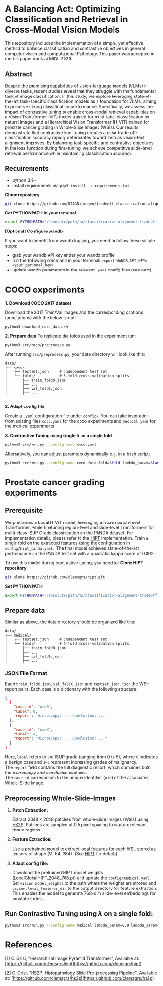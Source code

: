 
# A Balancing Act: Optimizing Classification and Retrieval in Cross-Modal Vision Models

This repository includes the implementation of a simple, yet effective method to balance classification and contrastive objectives in general computer vision and computational Pathology. This paper was accepted in the full paper track at MIDL 2025.


## Abstract
Despite the promising capabilities of vision-language models (VLMs) in diverse tasks, recent studies reveal that they struggle with the fundamental task of image classification. In this study, we explore leveraging state-of-the-art task-specific classification models as a foundation for VLMs, aiming to preserve strong classification performance. Specifically, we assess the impact of contrastive tuning to enable cross-modal retrieval capabilities on a Vision Transformer (ViT) model trained for multi-label classification on natural images and a Hierarchical Vision Transformer (H-ViT) trained for prostate cancer grading in Whole-Slide Images (WSIs). Our results demonstrate that contrastive fine-tuning creates a clear trade-off: classification accuracy rapidly deteriorates toward zero as vision-text alignment improves. By balancing task-specific and contrastive objectives in the loss function during fine-tuning, we achieve competitive slide-level retrieval performance while maintaining classification accuracy. 

## Requirements

- python 3.9+
- install requirements via `pip3 install -r requirements.txt`

**Clone repository**
```bash
git clone https://github.com/DIAGNijmegen/tradeoff_classification_alignment.git
```

**Set PYTHONPATH in your terminal**
```bash
export PYTHONPATH="/absolute/path/to/classification-alignment-tradeoff"
```

**[Optional] Configure wandb**

If you want to benefit from wandb logging, you need to follow these simple steps:
 - grab your wandb API key under your wandb profile
 - run the following command in your terminal: `export WANDB_API_KEY=<your_personal_key>`
 - update wandb parameters in the relevant `.yaml` config files (see next)

# COCO experiments

**1. Download COCO 2017 dataset**

Download the 2017 Train/Val images and the corresponding captions (annotations) with the below script:

```bash
python3 download_coco_data.sh
```

**2. Prepare data**
To replicate the folds used in the experiment run:
```bash
python3 src/coco/preprocess.py
```

After running `src/preprocess.py`, your data directory will look like this:
```
data/
├── coco/
│   ├── testset.json     # independent test set
│   └── folds/           # 5-fold cross-validation splits
│       ├── train_fold0.json
│       ├── ...
│       ├── val_fold0.json
│       ├── ...
              
```
**2. Adapt config file**

Create a `.yaml` configuration file under `config/`. You can take inspiration from existing files `coco.yaml` for the coco experiments and `medical.yaml` for the medical experiments

**3. Contrastive Tuning using single $\lambda$ on a single fold**
```bash
python3 src/run.py --config-name coco.yaml
```

Alternatively, you can adjust paramters dynamically e.g. in a bash script:

```bash
python3 src/run.py --config-name coco data.fold=$fold lambda_param=$lambda data.train_path="./data/folds/train_fold$fold.json" 
```

# Prostate cancer grading experiments


## Prerequisite
We pretrained a Local H-ViT model, leveraging a frozen patch-level Transformer, while finetuning region-level and slide-level Transformers for multi-class ISUP Grade classification on the PANDA dataset. 
For implementation details, please refer to the [HIPT](https://github.com/clemsgrs/hipt) implementation. Train a single fold on the extracted features using the configuration in `config/hipt_panda.yaml.` The final model achieves state-of-the-art performance on the PANDA test set with a quadratic kappa score of $0.892$. 

To use this model during contrastive tuning, you need to:
**Clone HIPT repository**
```bash
git clone https://github.com/clemsgrs/hipt.git

```
**Set PYTHONPATH**
```bash
export PYTHONPATH="/absolute/path/to/classification-alignment-tradeoff:/absolute/path/to/hipt"
```

## Prepare data ##

Similar as above, the data directory should be organized like this:
```
data/
├── medical/
│   ├── testset.json     # independent test set
│   └── folds/           # 5-fold cross-validation splits
│       ├── train_fold0.json
│       ├── ...
│       ├── val_fold0.json
│       ├── ...           
```
### JSON File Format

Each `train_foldX.json`, `val_foldX.json` and `testset_json.json` the WSI-report pairs. 
Each case is a dictionary with the following structure:

```json
{
  {
    "case_id": "uid0",
    "label": 0,
    "report": "Microscopy: ... Conclusion: ..."
  },
  {
    "case_id": "uidX",
    "label": 4,
    "report": "Microscopy: ... Conclusion: ..."
  }
}
```
Here, `label` refers to the ISUP grade (ranging from 0 to 5), where `0` indicates a benign case and `1–5` represent increasing grades of malignancy.  
The `report` field contains the full diagnostic report, which combines both the *microscopy* and *conclusion* sections.  
The `case_id` corresponds to the unique identifier (`uid`) of the associated Whole-Slide Image.

## Preprocessing Whole-Slide-Images
1. **Patch Extraction:** 

    Extract $2048×2048$ patches from whole-slide images (WSIs) using [HS2P](https://github.com/clemsgrs/hs2p).
    Patches are sampled at $0.5$ pixel spacing to capture relevant tissue regions.
2. **Feature Extraction:** 

    Use a pretrained model to extract local features for each WSI, stored as tensors of shape (M, 64, 384). (See [HIPT](https://github.com/clemsgrs/hipt) for details).
3. **Adapt config file:**  

   Download the pretrained HIPT model weights (LocalGlobalHIPT_2048_768.pt) and update the `config/medical.yaml`. Set `vision.model_weights` to the path where the weights are strored and `vision.local_features_dir` to the output directory for feature extraction. This enables the model to generate 768-dim slide-level embeddings for prostate slides.


## Run Contrastive Tuning using $\lambda$ on a single fold: 
```bash
python3 src/run.py --config-name medical lambda_param=0.9 lambda_param=0
```



# References
[1] C. Grisi, "Hierarchical Image Pyramid Transformer", Available at: [https://github.com/clemsgrs/hipt]https://github.com/clemsgrs/hipt)

[2] C. Grisi, "HS2P: Histopathology Slide Pre-processing Pipeline", Available at: [https://github.com/clemsgrs/hs2p](https://github.com/clemsgrs/hs2p)


